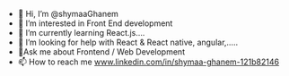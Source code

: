 - 👋 Hi, I’m @shymaaGhanem
- 👀 I’m interested in Front End development
- 🌱 I’m currently learning React.js....
- 🤝 I’m looking for help with React & React native, angular,.....
- 💬Ask me about Frontend / Web Development 
- 📫 How to reach me www.linkedin.com/in/shymaa-ghanem-121b82146

<!---
shymaaGhanem/shymaaGhanem is a ✨ special ✨ repository because its `README.md` (this file) appears on your GitHub profile.
You can click the Preview link to take a look at your changes.
--->
